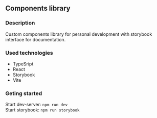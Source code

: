 ## Components library

### Description
Custom components library for personal development with storybook interface for documentation.

### Used technologies
- TypeSript
- React
- Storybook
- Vite

### Geting started
Start dev-server: <code>npm run dev</code><br>
Start storybook: <code>npm run storybook</code>
